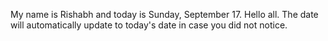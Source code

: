 My name is Rishabh and today is Sunday, September 17. Hello all. The date will automatically update to today's date in case you did not notice.

